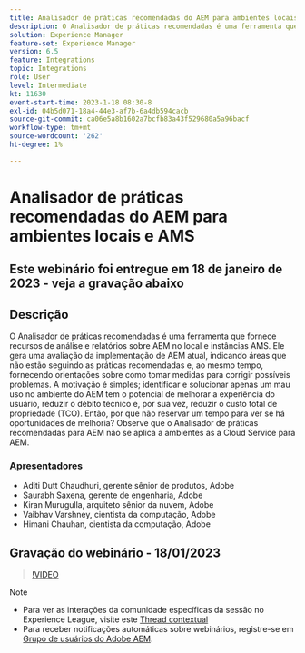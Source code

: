```yaml
---
title: Analisador de práticas recomendadas do AEM para ambientes locais e AMS
description: O Analisador de práticas recomendadas é uma ferramenta que fornece recursos de análise e relatórios sobre um AEM no local e instâncias AMS. Ele gera uma avaliação da implementação de AEM atual, indicando áreas que não estão seguindo as práticas recomendadas e, ao mesmo tempo, fornecendo orientações sobre como tomar medidas para corrigir possíveis problemas.
solution: Experience Manager
feature-set: Experience Manager
version: 6.5
feature: Integrations
topic: Integrations
role: User
level: Intermediate
kt: 11630
event-start-time: 2023-1-18 08:30-8
exl-id: 04b5d071-18a4-44e3-af7b-6a4db594cacb
source-git-commit: ca06e5a8b1602a7bcfb83a43f529680a5a96bacf
workflow-type: tm+mt
source-wordcount: '262'
ht-degree: 1%

---
```


# Analisador de práticas recomendadas do AEM para ambientes locais e AMS

## Este webinário foi entregue em 18 de janeiro de 2023 - veja a gravação abaixo

## Descrição

O Analisador de práticas recomendadas é uma ferramenta que fornece recursos de análise e relatórios sobre AEM no local e instâncias AMS. Ele gera uma avaliação da implementação de AEM atual, indicando áreas que não estão seguindo as práticas recomendadas e, ao mesmo tempo, fornecendo orientações sobre como tomar medidas para corrigir possíveis problemas. A motivação é simples; identificar e solucionar apenas um mau uso no ambiente do AEM tem o potencial de melhorar a experiência do usuário, reduzir o débito técnico e, por sua vez, reduzir o custo total de propriedade (TCO). Então, por que não reservar um tempo para ver se há oportunidades de melhoria?
Observe que o Analisador de práticas recomendadas para AEM não se aplica a ambientes as a Cloud Service para AEM.

### Apresentadores

* Aditi Dutt Chaudhuri, gerente sênior de produtos, Adobe
* Saurabh Saxena, gerente de engenharia, Adobe
* Kiran Murugulla, arquiteto sênior da nuvem, Adobe
* Vaibhav Varshney, cientista da computação, Adobe
* Himani Chauhan, cientista da computação, Adobe

## Gravação do webinário - 18/01/2023

>[!VIDEO](https://video.tv.adobe.com/v/3413364/)

>[!NOTE]
>
>* Para ver as interações da comunidade específicas da sessão no Experience League, visite este [Thread contextual](https://bit.ly/3Z6AyM1)
>* Para receber notificações automáticas sobre webinários, registre-se em [Grupo de usuários do Adobe AEM](https://aem-augs.adobe.com/).

